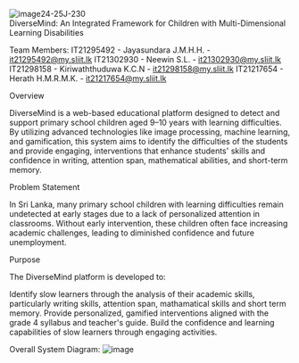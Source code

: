 ![image](https://github.com/user-attachments/assets/9ed9cf14-e658-426e-854e-de8cac3d042a)24-25J-230                         
DiverseMind: An Integrated Framework for Children with Multi-Dimensional Learning Disabilities

Team  Members:
IT21295492 - Jayasundara J.M.H.H. - it21295492@my.sliit.lk
IT21302930 - Neewin S.L. - it21302930@my.sliit.lk
IT21298158 - Kiriwaththuduwa K.C.N - it21298158@my.sliit.lk
IT21217654 - Herath H.M.R.M.K. - it21217654@my.sliit.lk


Overview

DiverseMind is a web-based educational platform designed to detect and support primary school children aged 9–10 years with learning difficulties. By utilizing advanced technologies like image processing, machine learning, and gamification, this system aims to identify the difficulties of the students and provide engaging, interventions that enhance students' skills and confidence in writing, attention span, mathematical abilities, and short-term memory.

Problem Statement

In Sri Lanka, many primary school children with learning difficulties remain undetected at early stages due to a lack of personalized attention in classrooms. Without early intervention, these children often face increasing academic challenges, leading to diminished confidence and future unemployment.

Purpose

The DiverseMind platform is developed to:

Identify slow learners through the analysis of their academic skills, particularly writing skills, attention span, mathamatical skills and short term memory. Provide personalized, gamified interventions aligned with the grade 4 syllabus and teacher's guide. Build the confidence and learning capabilities of slow learners through engaging activities.

Overall System Diagram: ![image](https://github.com/user-attachments/assets/7f0a2df7-745e-4d9b-9cc1-3f5fa2b68e59)
